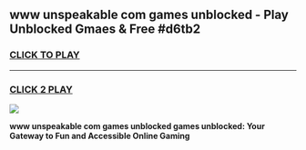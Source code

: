 
## www unspeakable com games unblocked - Play Unblocked Gmaes & Free #d6tb2
<h3>
<a href="https://premium.freeplayer.one?title=www_unspeakable_com_games_unblocked&ref=03M">CLICK TO PLAY</a></h3>
<hr>

<h3>
<a href="https://premium.freeplayer.one?title=www_unspeakable_com_games_unblocked&ref=03M">CLICK 2 PLAY</a>
  
</h3>

<a href="https://premium.freeplayer.one?title=www_unspeakable_com_games_unblocked&ref=03M"><img src="https://clearcache.store/games.png"></a>


**www unspeakable com games unblocked games unblocked: Your Gateway to Fun and Accessible Online Gaming**
